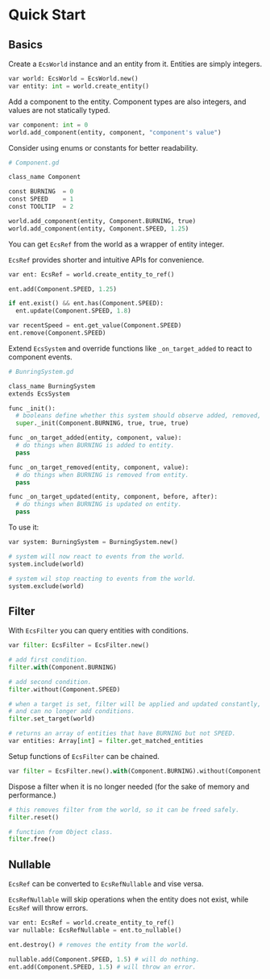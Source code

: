 # Quick Start
## Basics
Create a `EcsWorld` instance and an entity from it.
Entities are simply integers.
```python
var world: EcsWorld = EcsWorld.new()
var entity: int = world.create_entity()
```

Add a component to the entity. Component types are also integers, and values are not statically typed.
```python
var component: int = 0
world.add_component(entity, component, "component's value")
```

Consider using enums or constants for better readability.
```python
# Component.gd

class_name Component

const BURNING  = 0
const SPEED    = 1
const TOOLTIP  = 2
```
```python
world.add_component(entity, Component.BURNING, true)
world.add_component(entity, Component.SPEED, 1.25)
```
You can get `EcsRef` from the world as a wrapper of entity integer.

`EcsRef` provides shorter and intuitive APIs for convenience.
```python
var ent: EcsRef = world.create_entity_to_ref()

ent.add(Component.SPEED, 1.25)

if ent.exist() && ent.has(Component.SPEED):
  ent.update(Component.SPEED, 1.8)

var recentSpeed = ent.get_value(Component.SPEED) 
ent.remove(Component.SPEED)
```

Extend `EcsSystem` and override functions like `_on_target_added` to react to component events. 
```python
# BunringSystem.gd

class_name BurningSystem
extends EcsSystem

func _init():
  # booleans define whether this system should observe added, removed, and updated events.
  super._init(Component.BURNING, true, true, true)

func _on_target_added(entity, component, value):
  # do things when BURNING is added to entity.
  pass

func _on_target_removed(entity, component, value):
  # do things when BURNING is removed from entity.
  pass

func _on_target_updated(entity, component, before, after):
  # do things when BURNING is updated on entity.
  pass
```
To use it:
```python
var system: BurningSystem = BurningSystem.new()

# system will now react to events from the world.
system.include(world)

# system wil stop reacting to events from the world.
system.exclude(world)
```
## Filter
With `EcsFilter` you can query entities with conditions.
```python
var filter: EcsFilter = EcsFilter.new()

# add first condition.
filter.with(Component.BURNING)

# add second condition.
filter.without(Component.SPEED)

# when a target is set, filter will be applied and updated constantly,
# and can no longer add conditions.
filter.set_target(world)

# returns an array of entities that have BURNING but not SPEED.
var entities: Array[int] = filter.get_matched_entities
```

Setup functions of `EcsFilter` can be chained.
```python
var filter = EcsFilter.new().with(Component.BURNING).without(Component.SPEED).set_target(world)
```

Dispose a filter when it is no longer needed (for the sake of memory and performance.)
```python
# this removes filter from the world, so it can be freed safely.
filter.reset()

# function from Object class.
filter.free()
```
## Nullable
`EcsRef` can be converted to `EcsRefNullable` and vise versa.

`EcsRefNullable` will skip operations when the entity does not exist, while `EcsRef` will throw errors.
```python
var ent: EcsRef = world.create_entity_to_ref()
var nullable: EcsRefNullable = ent.to_nullable()

ent.destroy() # removes the entity from the world.

nullable.add(Component.SPEED, 1.5) # will do nothing.
ent.add(Component.SPEED, 1.5) # will throw an error.
```
